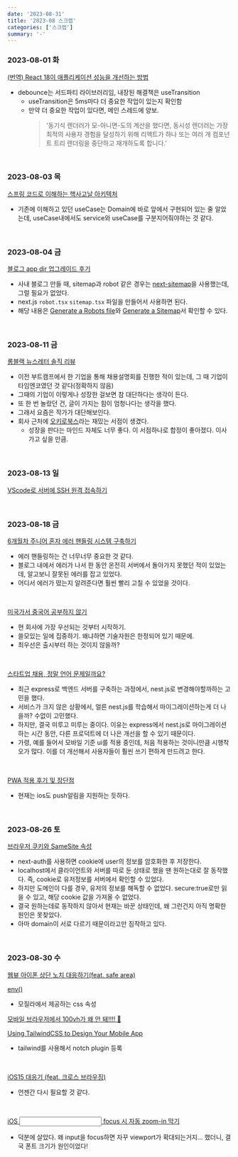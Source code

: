 ```yaml
---
date: '2023-08-31'
title: '2023-08 스크랩'
categories: ['스크랩']
summary: '-'
---
```


### 2023-08-01 화

[(번역) React 18이 애플리케이션 성능을 개선하는 방법](https://velog.io/@sehyunny/how-react-18-improves-app-perf)

- debounce는 서드파티 라이브러리임, 내장된 해결책은 useTransition
  - useTransition은 5ms마다 더 중요한 작업이 있는지 확인함
  - 만약 더 중요한 작업이 있다면, 메인 스레드에 양보.
    > '동기식 렌더러가 모-아니면-도의 계산을 했다면, 동시성 렌더러는 가장 최적의 사용자 경험을 달성하기 위해 리액트가 하나 또는 여러 개 컴포넌트 트리 렌더링을 중단하고 재개하도록 합니다.'

<br>

### 2023-08-03 목

[스프링 코드로 이해하는 핵사고날 아키텍처](https://covenant.tistory.com/258)

- 기존에 이해하고 있던 useCase는 Domain에 바로 앞에서 구현되어 있는 줄 알았는데, useCase내에서도 service와 useCase를 구분지어줘야하는 것 같다.

<br>

### 2023-08-04 금

[블로그 app dir 업그레이드 후기](https://yceffort.kr/2023/05/blog-app-dir)

- 사내 블로그 만들 때, sitemap과 robot 같은 경우는 [next-sitemap](https://github.com/iamvishnusankar/next-sitemap)을 사용했는데, 그럴 필요가 없었다.
- next.js `robot.tsx` `sitemap.tsx` 파일을 만들어서 사용하면 된다.
- 해당 내용은 [Generate a Robots file](https://nextjs.org/docs/app/api-reference/file-conventions/metadata/robots#generate-a-robots-file)와 [Generate a Sitemap](https://nextjs.org/docs/app/api-reference/file-conventions/metadata/sitemap#generate-a-sitemap)서 확인할 수 있다.

<br>

### 2023-08-11 금

[롱블랙 뉴스레터 솔직 리뷰](https://yozm.wishket.com/magazine/detail/1754/)

- 이전 부트캠프에서 한 기업을 통해 채용설명회를 진행한 적이 있는데, 그 때 기업이 타임엔코였던 것 같다(정확하지 않음)
- 그때의 기업이 이렇게나 성장한 걸보면 참 대단하다는 생각이 든다.
- 또 한 번 놀랐던 건, 글이 가지는 힘이 엄청나다는 생각을 했다.
- 그래서 요즘은 작가가 대단해보인다.
- 회사 근처에 [오키로북스](https://5kmbooks.com/)라는 재밌는 서점이 생겼다.
  - 성장을 판다는 마인드 자체도 너무 좋다. 이 서점하나로 합정이 좋아졌다. 이사가고 싶을 만큼.

<br>

### 2023-08-13 일

[VScode로 서버에 SSH 원격 접속하기](https://bosungtea9416.tistory.com/entry/VScode%EB%A1%9C-%EC%84%9C%EB%B2%84%EC%97%90-SSH-%EC%9B%90%EA%B2%A9-%EC%A0%91%EC%86%8D%ED%95%98%EA%B8%B0)

<br>

### 2023-08-18 금

[6개월차 주니어 혼자 에러 핸들링 시스템 구축하기](https://velog.io/@eunddodi/3%EA%B0%9C%EC%9B%94%EC%B0%A8-%EC%A3%BC%EB%8B%88%EC%96%B4%EA%B0%80-%EC%97%90%EB%9F%AC-%ED%95%B8%EB%93%A4%EB%A7%81-%EC%8B%9C%EC%8A%A4%ED%85%9C-%EA%B5%AC%EC%B6%95%ED%95%9C-%ED%9B%84%EA%B8%B0)

- 에러 핸들링하는 건 너무너무 중요한 것 같다.
- 블로그 내에서 에러가 나서 한 동안 온전히 서버에서 돌아가지 못했던 적이 있었는데, 알고보니 잘못된 에러를 잡고 있었다.
- 어디서 에러가 떴는지 알려준다면 훨씬 빨리 고칠 수 있었을 것이다.

<br>

[미국가서 중국어 공부하지 않기](https://jojoldu.tistory.com/733)

- 현 회사에 가장 우선되는 것부터 시작하기.
- 쓸모있는 일에 집중하기. 왜냐하면 기술자원은 한정되어 있기 때문에.
- 최우선은 출시부터 하는 것이지 않을까?

<br>

[스타트업 채용, 정말 언어 문제일까요?](https://blog.raccoony.dev/language-is-not-the-only-reason-startups-are-hard-to-hire/)

- 최근 express로 백엔드 서버를 구축하는 과정에서, nest.js로 변경해야할까하는 고민을 했다.
- 서비스가 크지 않은 상황에서, 얼른 nest.js를 학습해서 마이그레이션하는게 더 나을까? 수없이 고민했다.
- 하지만, 결국 미루고 미루는 중이다. 이유는 express에서 nest.js로 마이그레이션 하는 시간 동안, 다른 프로덕트에 더 나은 개선을 할 수 있기 때문이다.
- 가령, 예를 들어서 모바일 기준 ui를 적용 중인데, 처음 적용하는 것이니만큼 시행착오가 많다. 이를 더 개선해서 사용자들이 훨씬 쓰기 편하게 만드려고 한다.

<br>

[PWA 적용 후기 및 장단점](https://yceffort.kr/2020/11/pwa-pros-and-cons)

- 현재는 ios도 push알림을 지원하는 듯하다.

<br>

### 2023-08-26 토

[브라우저 쿠키와 SameSite 속성](https://seob.dev/posts/%EB%B8%8C%EB%9D%BC%EC%9A%B0%EC%A0%80-%EC%BF%A0%ED%82%A4%EC%99%80-SameSite-%EC%86%8D%EC%84%B1/)

- next-auth를 사용하면 cookie에 user의 정보를 암호화한 후 저장한다.
- localhost에서 클라이언트와 서버를 따로 둔 상태로 했을 땐 원하는대로 잘 동작했다. 즉, cookie로 유저정보를 서버에서 확인할 수 있었다.
- 하지만 도메인이 다를 경우, 유저의 정보를 해독할 수 없었다. secure:true로만 읽을 수 있고, 해당 cookie 값을 가져올 수 없었다.
- 결국 원하는데로 동작하지 않아서 현재는 바꾼 상태인데, 왜 그런건지 아직 명확한 원인은 못찾았다.
- 아마 domain이 서로 다르기 때문이라고만 짐작하고 있다.

<br>

### 2023-08-30 수

[웹뷰 아이폰 상단 노치 대응하기(feat. safe area)](https://velog.io/@seeh_h/%EC%9B%B9%EB%B7%B0-%EC%95%84%EC%9D%B4%ED%8F%B0-%EC%83%81%EB%8B%A8-%EB%85%B8%EC%B9%98-%EB%8C%80%EC%9D%91%ED%95%98%EA%B8%B0feat.-safe-area)

[env()](https://developer.mozilla.org/en-US/docs/Web/CSS/env)

- 모질라에서 제공하는 css 속성

[모바일 브라우저에서 100vh가 왜 안 돼!!!! 🤯](https://velog.io/@j8won/%EB%AA%A8%EB%B0%94%EC%9D%BC-%EB%B8%8C%EB%9D%BC%EC%9A%B0%EC%A0%80%EC%97%90%EC%84%9C-100vh%EC%9D%B4-%EC%99%9C-%EC%95%88-%EB%8F%BC)

[Using TailwindCSS to Design Your Mobile App](https://serversideup.net/using-tailwindcss-to-design-your-mobile-app/)

- tailwind를 사용해서 notch plugin 등록

<br>

[iOS15 대응기 (feat. 크로스 브라우징)](https://channel.io/ko/blog/cross_browsing_ios15)

- 언젠간 다시 필요할 것 같다.

<br>

[iOS <input> focus 시 자동 zoom-in 막기](https://devsoyoung.github.io/posts/ios-input-focus-zoom/)

- 덕분에 살았다. 왜 input을 focus하면 자꾸 viewport가 확대되는거지... 했더니, 결국 폰트 크기가 원인이었다!
